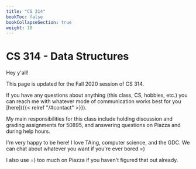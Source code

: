```yaml
---
title: "CS 314"
bookToc: false
bookCollapseSection: true
weight: 10
---
```


# CS 314 - Data Structures

Hey y'all!

This page is updated for the Fall 2020 session of CS 314. 

If you have any questions about anything (this class, CS, hobbies, etc.) you can reach me with whatever mode of communication works best for you [here]({{< relref "/#contact" >}}).

My main responsibilities for this class include holding discussion and grading assignments for 50895, and answering questions on Piazza and during help hours.

I'm very happy to be here! I love TAing, computer science, and the GDC. We can chat about whatever you want if you're ever bored =)

I also use =) too much on Piazza if you haven't figured that out already.
